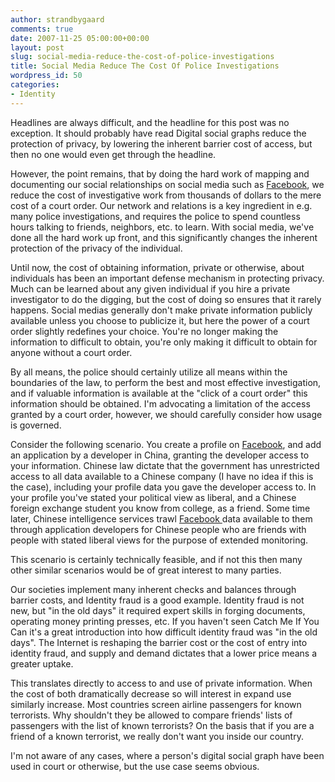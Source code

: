```yaml
---
author: strandbygaard
comments: true
date: 2007-11-25 05:00:00+00:00
layout: post
slug: social-media-reduce-the-cost-of-police-investigations
title: Social Media Reduce The Cost Of Police Investigations
wordpress_id: 50
categories:
- Identity
---
```


Headlines are always difficult, and the headline for this post was no exception. It should probably have read Digital social graphs reduce the protection of privacy, by lowering the inherent barrier cost of access, but then no one would even get through the headline.

However, the point remains, that by doing the hard work of mapping and documenting our social relationships on social media such as [Facebook](http://www.facebook.com), we reduce the cost of investigative work from thousands of dollars to the mere cost of a court order. Our network and relations is a key ingredient in e.g. many police investigations, and requires the police to spend countless hours talking to friends, neighbors, etc. to learn. With social media, we've done all the hard work up front, and this significantly changes the inherent protection of the privacy of the individual.

Until now, the cost of obtaining information, private or otherwise, about individuals has been an important defense mechanism in protecting privacy. Much can be learned about any given individual if you hire a private investigator to do the digging, but the cost of doing so ensures that it rarely happens. Social medias generally don't make private information publicly available unless you choose to publicize it, but here the power of a court order slightly redefines your choice. You're no longer making the information to difficult to obtain, you're only making it difficult to obtain for anyone without a court order.

By all means, the police should certainly utilize all means within the boundaries of the law, to perform the best and most effective investigation, and if valuable information is available at the "click of a court order" this information should be obtained. I'm advocating a limitation of the access granted by a court order, however, we should carefully consider how usage is governed.

Consider the following scenario. You create a profile on [Facebook](http://www.facebook.com), and add an application by a developer in China, granting the developer access to your information. Chinese law dictate that the government has unrestricted access to all data available to a Chinese company (I have no idea if this is the case), including your profile data you gave the developer access to. In your profile you've stated your political view as liberal, and a Chinese foreign exchange student you know from college, as a friend. Some time later, Chinese intelligence services trawl [Facebook ](http://www.facebook.com)data available to them through application developers for Chinese people who are friends with people with stated liberal views for the purpose of extended monitoring.

This scenario is certainly technically feasible, and if not this then many other similar scenarios would be of great interest to many parties.

Our societies implement many inherent checks and balances through barrier costs, and Identity fraud is a good example. Identity fraud is not new, but "in the old days" it required expert skills in forging documents, operating money printing presses, etc. If you haven't seen Catch Me If You Can it's a great introduction into how difficult identity fraud was "in the old days". The Internet is reshaping the barrier cost or the cost of entry into identity fraud, and supply and demand dictates that a lower price means a greater uptake.

This translates directly to access to and use of private information. When the cost of both dramatically decrease so will interest in expand use similarly increase. Most countries screen airline passengers for known terrorists. Why shouldn't they be allowed to compare friends' lists of passengers with the list of known terrorists? On the basis that if you are a friend of a known terrorist, we really don't want you inside our country.

I'm not aware of any cases, where a person's digital social graph have been used in court or otherwise, but the use case seems obvious.